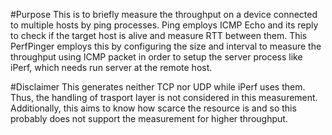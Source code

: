 #Purpose
This is to briefly measure the throughput on a device connected to multiple hosts by ping processes. Ping employs ICMP Echo and its reply to check if the target host is alive and measure RTT between them. This PerfPinger employs this by configuring the size and interval to measure the throughput using ICMP packet in order to setup the server process like iPerf, which needs run server at the remote host.


#Disclaimer
This generates neither TCP nor UDP while iPerf uses them. Thus, the handling of trasport layer is not considered in this measurement. Additionally, this aims to know how scarce the resource is and so this probably does not support the measurement for higher throughput.


